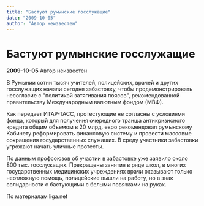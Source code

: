 ```yaml
---
title: "Бастуют румынские госслужащие"
date: "2009-10-05"
author: "Автор неизвестен"
---
```


# Бастуют румынские госслужащие

**2009-10-05** Автор неизвестен

В Румынии сотни тысяч учителей, полицейских, врачей и других госслужащих начали сегодня забастовку, чтобы продемонстрировать несогласие с "политикой затягивания поясов", рекомендованной правительству Международным валютным фондом (МВФ).

Как передает ИТАР-ТАСС, протестующие не согласны с условиями фонда, который для получения очередного транша антикризисного кредита общим объемом в 20 млрд. евро рекомендовал румынскому Кабинету реформировать финансовую систему и провести массовые сокращения государственных служащих. В среду участники забастовки угрожают начать уличные протесты.

По данным профсоюзов об участии в забастовке уже заявило около 800 тыс. госслужащих. Прекращены занятия в ряде школ, в многих государственных медицинских учреждениях врачи оказывают только неотложную помощь, полицейские вышли на работу, но в знак солидарности с бастующими с белыми повязками на руках.

По материалам liga.net